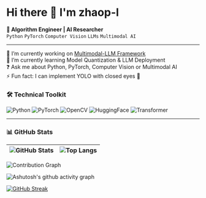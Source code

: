 # Hi there 👋 I'm zhaop-l

**🔬 Algorithm Engineer | AI Researcher**  
`Python` `PyTorch` `Computer Vision` `LLMs` `Multimodal AI`

---
🔭 I’m currently working on [Multimodal-LLM Framework](https://github.com/InternLM/lmdeploy)  
🌱 I’m currently learning Model Quantization & LLM Deployment  
❓ Ask me about Python, PyTorch, Computer Vision or Multimodal AI  
⚡ Fun fact: I can implement YOLO with closed eyes 🚀

### 🛠️ **Technical Toolkit**  
![Python](https://img.shields.io/badge/Python-3776AB?style=flat&logo=python&logoColor=white)
![PyTorch](https://img.shields.io/badge/PyTorch-EE4C2C?style=flat&logo=pytorch&logoColor=white)
![OpenCV](https://img.shields.io/badge/OpenCV-5C3EE8?style=flat&logo=opencv&logoColor=white)
![HuggingFace](https://img.shields.io/badge/HuggingFace-FFD21E?style=flat&logo=huggingface&logoColor=black)
![Transformer](https://img.shields.io/badge/Transformer-FF6F00?style=flat&logo=openai&logoColor=white)

---

### 📊 **GitHub Stats**  
| ![GitHub Stats](https://github-readme-stats.vercel.app/api?username=zhaop-l&show_icons=true&theme=default&hide_title=true) | ![Top Langs](https://github-readme-stats.vercel.app/api/top-langs/?username=zhaop-l&layout=compact&theme=default) |
|-----------------------------------------------------------------------------------------------------------------------------|------------------------------------------------------------------------------------------------------------------|

![Contribution Graph](https://github-profile-summary-cards.vercel.app/api/cards/profile-details?username=zhaop-l&theme=github)

![Ashutosh's github activity graph](https://github-readme-activity-graph.vercel.app/graph?username=zhaop-l&theme=github-light)

[![GitHub Streak](https://github-readme-streak-stats-beta-gray.vercel.app?user=zhaop-l&hide_border=true&locale=zh_Hans&short_numbers=true&card_width=600)](https://git.io/streak-stats)
